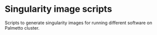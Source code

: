 # Singularity image scripts

Scripts to generate singularity images
for running different software on Palmetto cluster.

